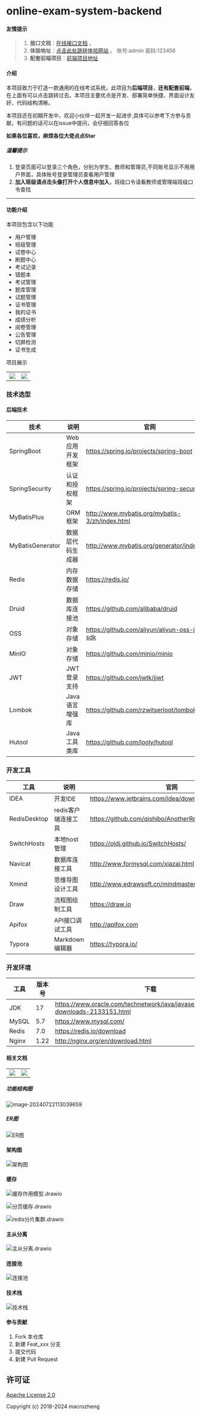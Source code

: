 # online-exam-system-backend

#### 友情提示

> 1. **接口文档**：[在线接口文档](https://apifox.com/apidoc/shared-a61e857a-187a-4b5f-972e-f0f0f6b89a7f) 。
> 2. **体验地址**：[点击此处跳转体验网站](http://47.109.94.143/#/login) 。 账号:admin 密码:123456
> 3. **配套前端项目**：[前端项目地址](https://github.com/Alanosy/online-exam-system-frontend)

#### 介绍

本项目致力于打造一款通用的在线考试系统，此项目为**后端项目**，**还有配套前端**，在上面有可以点击跳转过去。本项目主要优点是开发、部署简单快捷、界面设计友好、代码结构清晰。

本项目还在初期开发中，欢迎小伙伴一起开发一起进步,具体可以参考下方参与贡献，有问题的话可以在issue中提问，会仔细回答各位

**如果各位喜欢，麻烦各位大佬点点Star**

##### 温馨提示

1. 登录页面可以登录三个角色，分别为学生、教师和管理员,不同账号显示不用用户界面，具体账号登录管理员查看用户管理
2. **加入班级请点击头像打开个人信息中加入**，班级口令请看教师或管理端班级口令查找

****

#### 功能介绍

本项目包含以下功能

* 用户管理
* 班级管理
* 试卷中心
* 刷题中心
* 考试记录
* 错题本
* 考试管理
* 题库管理
* 试题管理
* 证书管理
* 我的证书
* 成绩分析
* 阅卷管理
* 公告管理
* 切屏检测
* 证书生成

项目展示

<table>
    <tr>
        <td><img src="https://www.mindskip.net/style/git/images/admin/1.png"/></td>
        <td><img src="https://www.mindskip.net/style/git/images/admin/2.png"/></td>
    </tr>
</table>

### 技术选型

#### 后端技术

| 技术             | 说明             | 官网                                           |
| ---------------- | ---------------- | ---------------------------------------------- |
| SpringBoot       | Web应用开发框架  | https://spring.io/projects/spring-boot         |
| SpringSecurity   | 认证和授权框架   | https://spring.io/projects/spring-security     |
| MyBatisPlus      | ORM框架          | http://www.mybatis.org/mybatis-3/zh/index.html |
| MyBatisGenerator | 数据层代码生成器 | http://www.mybatis.org/generator/index.html    |
| Redis            | 内存数据存储     | https://redis.io/                              |
| Druid            | 数据库连接池     | https://github.com/alibaba/druid               |
| OSS              | 对象存储         | https://github.com/aliyun/aliyun-oss-java-sdk  |
| MinIO            | 对象存储         | https://github.com/minio/minio                 |
| JWT              | JWT登录支持      | https://github.com/jwtk/jjwt                   |
| Lombok           | Java语言增强库   | https://github.com/rzwitserloot/lombok         |
| Hutool           | Java工具类库     | https://github.com/looly/hutool                |

### 开发工具

| 工具         | 说明                | 官网                                                  |
| ------------ | ------------------- | ----------------------------------------------------- |
| IDEA         | 开发IDE             | https://www.jetbrains.com/idea/download               |
| RedisDesktop | redis客户端连接工具 | https://github.com/qishibo/AnotherRedisDesktopManager |
| SwitchHosts  | 本地host管理        | https://oldj.github.io/SwitchHosts/                   |
| Navicat      | 数据库连接工具      | http://www.formysql.com/xiazai.html                   |
| Xmind        | 思维导图设计工具    | http://www.edrawsoft.cn/mindmaster                    |
| Draw         | 流程图绘制工具      | https://draw.io                                       |
| Apifox       | API接口调试工具     | http://apifox.com                                     |
| Typora       | Markdown编辑器      | https://typora.io/                                    |

### 开发环境

| 工具  | 版本号 | 下载                                                         |
| ----- | ------ | ------------------------------------------------------------ |
| JDK   | 17     | https://www.oracle.com/technetwork/java/javase/downloads/jdk8-downloads-2133151.html |
| MySQL | 5.7    | https://www.mysql.com/                                       |
| Redis | 7.0    | https://redis.io/download                                    |
| Nginx | 1.22   | http://nginx.org/en/download.html                            |



#### 相关文档

<table>
    <tr>
        <td><img src="https://www.mindskip.net/style/git/images/admin/1.png"/></td>
        <td><img src="https://www.mindskip.net/style/git/images/admin/2.png"/></td>
    </tr>
</table>

##### 功能结构图

![image-20240722113039659](https://github.com/Alanosy/online-exam-system-backend/blob/master/img/%E5%8A%9F%E8%83%BD%E7%BB%93%E6%9E%84%E5%9B%BE.drawio.png)

##### ER图

![ER图](https://alantypora.oss-cn-chengdu.aliyuncs.com/ER%E5%9B%BE.png)

#### 架构图

![架构图](https://alantypora.oss-cn-chengdu.aliyuncs.com/%E6%9E%B6%E6%9E%84%E5%9B%BE.png)

#### 缓存

![缓存作用模型.drawio](https://alantypora.oss-cn-chengdu.aliyuncs.com/%E7%BC%93%E5%AD%98%E4%BD%9C%E7%94%A8%E6%A8%A1%E5%9E%8B.drawio.png)



![分页缓存.drawio](https://alantypora.oss-cn-chengdu.aliyuncs.com/%E5%8D%95%E6%9D%A1%E8%AE%B0%E5%BD%95%E7%BC%93%E5%AD%98.drawio.png)





![redis分片集群.drawio](https://alantypora.oss-cn-chengdu.aliyuncs.com/redis%E5%88%86%E7%89%87%E9%9B%86%E7%BE%A4.drawio.png)

#### 主从分离

![主从分离.drawio](https://alantypora.oss-cn-chengdu.aliyuncs.com/%E4%B8%BB%E4%BB%8E%E5%88%86%E7%A6%BB.drawio.png)



#### 连接池

![连接池](https://alantypora.oss-cn-chengdu.aliyuncs.com/%E8%BF%9E%E6%8E%A5%E6%B1%A0.png)

#### 技术栈

![技术栈](https://alantypora.oss-cn-chengdu.aliyuncs.com/%E6%8A%80%E6%9C%AF%E6%A0%88.png)







#### 参与贡献

1.  Fork 本仓库
2.  新建 Feat_xxx 分支
3.  提交代码
4.  新建 Pull Request

## 许可证

[Apache License 2.0](https://github.com/macrozheng/mall/blob/master/LICENSE)

Copyright (c) 2018-2024 macrozheng
